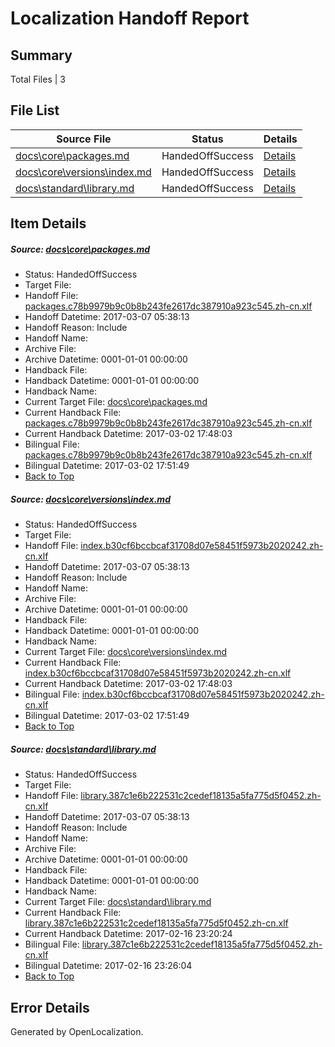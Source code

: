 # <a name='report-top'></a> Localization Handoff Report

## Summary
 Total Files | 3

## File List
 Source File | Status | Details 
 ----------- | ------ | ------- 
 [docs\core\packages.md](https://github.com/dotnet/docs/blob/519253bd6dc105afb138268c62347c29a6072fbb/docs/core/packages.md) | HandedOffSuccess | [Details](#9cb957973e68129194c998c88e398351b48819ec48)
 [docs\core\versions\index.md](https://github.com/dotnet/docs/blob/519253bd6dc105afb138268c62347c29a6072fbb/docs/core/versions/index.md) | HandedOffSuccess | [Details](#7be49f3ac7a7806e631eacf5004343919654881e139)
 [docs\standard\library.md](https://github.com/dotnet/docs/blob/519253bd6dc105afb138268c62347c29a6072fbb/docs/standard/library.md) | HandedOffSuccess | [Details](#f681b1663d1a2e6c2fbbd1cc415290d26bbbe4293463)

## Item Details
##### <a name='9cb957973e68129194c998c88e398351b48819ec48'></a> Source: [docs\core\packages.md](https://github.com/dotnet/docs/blob/519253bd6dc105afb138268c62347c29a6072fbb/docs/core/packages.md)
* Status: HandedOffSuccess
* Target File: 
* Handoff File: [packages.c78b9979b9c0b8b243fe2617dc387910a923c545.zh-cn.xlf](https://github.com/dotnet/docs.handoff/blob/341ddff2c2634626d2f6694b3daff0b1d6c72e8c/ol-handoff/dotnet/docs.zh-cn/master/dotnet-core/packages.c78b9979b9c0b8b243fe2617dc387910a923c545.zh-cn.xlf)
* Handoff Datetime: 2017-03-07 05:38:13
* Handoff Reason: Include
* Handoff Name: 
* Archive File: 
* Archive Datetime: 0001-01-01 00:00:00
* Handback File: 
* Handback Datetime: 0001-01-01 00:00:00
* Handback Name: 
* Current Target File: [docs\core\packages.md](https://github.com/dotnet/docs.zh-cn/blob/333d86009b9e1500858bba3dc9f803adc7034804/docs/core/packages.md)
* Current Handback File: [packages.c78b9979b9c0b8b243fe2617dc387910a923c545.zh-cn.xlf](https://github.com/dotnet/docs.handback/blob/82e5e9c897f371d98f1fac66da29e4fb3a45b3ec/ol-handback/dotnet/docs.zh-cn/master/dotnet-core/packages.c78b9979b9c0b8b243fe2617dc387910a923c545.zh-cn.xlf)
* Current Handback Datetime: 2017-03-02 17:48:03
* Bilingual File: [packages.c78b9979b9c0b8b243fe2617dc387910a923c545.zh-cn.xlf](https://github.com/dotnet/docs.handback/blob/82e5e9c897f371d98f1fac66da29e4fb3a45b3ec/ol-handback/dotnet/docs.zh-cn/master/dotnet-core/packages.c78b9979b9c0b8b243fe2617dc387910a923c545.zh-cn.xlf)
* Bilingual Datetime: 2017-03-02 17:51:49
* [Back to Top](#report-top)

##### <a name='7be49f3ac7a7806e631eacf5004343919654881e139'></a> Source: [docs\core\versions\index.md](https://github.com/dotnet/docs/blob/519253bd6dc105afb138268c62347c29a6072fbb/docs/core/versions/index.md)
* Status: HandedOffSuccess
* Target File: 
* Handoff File: [index.b30cf6bccbcaf31708d07e58451f5973b2020242.zh-cn.xlf](https://github.com/dotnet/docs.handoff/blob/341ddff2c2634626d2f6694b3daff0b1d6c72e8c/ol-handoff/dotnet/docs.zh-cn/master/dotnet-core/index.b30cf6bccbcaf31708d07e58451f5973b2020242.zh-cn.xlf)
* Handoff Datetime: 2017-03-07 05:38:13
* Handoff Reason: Include
* Handoff Name: 
* Archive File: 
* Archive Datetime: 0001-01-01 00:00:00
* Handback File: 
* Handback Datetime: 0001-01-01 00:00:00
* Handback Name: 
* Current Target File: [docs\core\versions\index.md](https://github.com/dotnet/docs.zh-cn/blob/333d86009b9e1500858bba3dc9f803adc7034804/docs/core/versions/index.md)
* Current Handback File: [index.b30cf6bccbcaf31708d07e58451f5973b2020242.zh-cn.xlf](https://github.com/dotnet/docs.handback/blob/82e5e9c897f371d98f1fac66da29e4fb3a45b3ec/ol-handback/dotnet/docs.zh-cn/master/dotnet-core/index.b30cf6bccbcaf31708d07e58451f5973b2020242.zh-cn.xlf)
* Current Handback Datetime: 2017-03-02 17:48:03
* Bilingual File: [index.b30cf6bccbcaf31708d07e58451f5973b2020242.zh-cn.xlf](https://github.com/dotnet/docs.handback/blob/82e5e9c897f371d98f1fac66da29e4fb3a45b3ec/ol-handback/dotnet/docs.zh-cn/master/dotnet-core/index.b30cf6bccbcaf31708d07e58451f5973b2020242.zh-cn.xlf)
* Bilingual Datetime: 2017-03-02 17:51:49
* [Back to Top](#report-top)

##### <a name='f681b1663d1a2e6c2fbbd1cc415290d26bbbe4293463'></a> Source: [docs\standard\library.md](https://github.com/dotnet/docs/blob/519253bd6dc105afb138268c62347c29a6072fbb/docs/standard/library.md)
* Status: HandedOffSuccess
* Target File: 
* Handoff File: [library.387c1e6b222531c2cedef18135a5fa775d5f0452.zh-cn.xlf](https://github.com/dotnet/docs.handoff/blob/341ddff2c2634626d2f6694b3daff0b1d6c72e8c/ol-handoff/dotnet/docs.zh-cn/master/dotnet-core/library.387c1e6b222531c2cedef18135a5fa775d5f0452.zh-cn.xlf)
* Handoff Datetime: 2017-03-07 05:38:13
* Handoff Reason: Include
* Handoff Name: 
* Archive File: 
* Archive Datetime: 0001-01-01 00:00:00
* Handback File: 
* Handback Datetime: 0001-01-01 00:00:00
* Handback Name: 
* Current Target File: [docs\standard\library.md](https://github.com/dotnet/docs.zh-cn/blob/523e5f1042d7fa9e0562b77fa20049d55ea173cd/docs/standard/library.md)
* Current Handback File: [library.387c1e6b222531c2cedef18135a5fa775d5f0452.zh-cn.xlf](https://github.com/dotnet/docs.handback/blob/4470e530abb35d6b7e7f2c46ad3dab0374503114/ol-handback/dotnet/docs.zh-cn/master/dotnet-core/library.387c1e6b222531c2cedef18135a5fa775d5f0452.zh-cn.xlf)
* Current Handback Datetime: 2017-02-16 23:20:24
* Bilingual File: [library.387c1e6b222531c2cedef18135a5fa775d5f0452.zh-cn.xlf](https://github.com/dotnet/docs.handback/blob/4470e530abb35d6b7e7f2c46ad3dab0374503114/ol-handback/dotnet/docs.zh-cn/master/dotnet-core/library.387c1e6b222531c2cedef18135a5fa775d5f0452.zh-cn.xlf)
* Bilingual Datetime: 2017-02-16 23:26:04
* [Back to Top](#report-top)


## Error Details

Generated by OpenLocalization.
